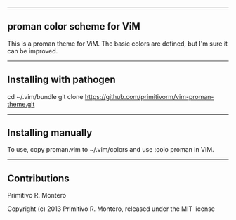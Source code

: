 ---------------------------
proman color scheme for ViM
---------------------------

This is a proman theme for ViM. The basic colors are defined, but I'm sure it can be improved.

---------------------------
Installing with pathogen
---------------------------

cd ~/.vim/bundle
git clone https://github.com/primitivorm/vim-proman-theme.git

---------------------------
Installing manually
---------------------------

To use, copy proman.vim to ~/.vim/colors and use :colo proman in ViM.

---------------------------
Contributions
---------------------------
Primitivo R. Montero

Copyright (c) 2013 Primitivo R. Montero, released under the MIT license
